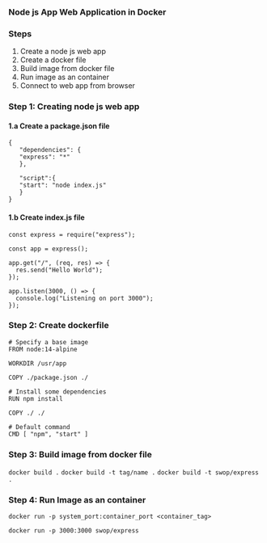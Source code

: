 ### Node js App Web Application in Docker

### Steps

1. Create a node js web app
2. Create a docker file
3. Build image from docker file
4. Run image as an container
5. Connect to web app from browser

### Step 1: Creating node js web app

#### 1.a Create a package.json file

```
{
   "dependencies": {
   "express": "*"
   },

   "script":{
   "start": "node index.js"
   }
}
```

#### 1.b Create index.js file

```
const express = require("express");

const app = express();

app.get("/", (req, res) => {
  res.send("Hello World");
});

app.listen(3000, () => {
  console.log("Listening on port 3000");
});
```

### Step 2: Create dockerfile

```
# Specify a base image
FROM node:14-alpine

WORKDIR /usr/app

COPY ./package.json ./

# Install some dependencies
RUN npm install

COPY ./ ./

# Default command
CMD [ "npm", "start" ]
```

### Step 3: Build image from docker file

`docker build .`
`docker build -t tag/name .`
`docker build -t swop/express .`

### Step 4: Run Image as an container

```
docker run -p system_port:container_port <container_tag>
```

```
docker run -p 3000:3000 swop/express
```
